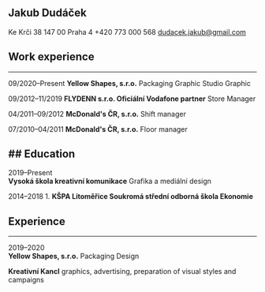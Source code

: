 ## Jakub Dudáček

Ke Krči 38
147 00 Praha 4
+420 773 000 568
dudacek.jakub@gmail.com

## Work experience
---

09/2020–Present
**Yellow Shapes, s.r.o.**
Packaging Graphic Studio
Graphic

09/2012–11/2019	
**FLYDENN s.r.o.
Oficiální Vodafone partner**
Store Manager

04/2011–09/2012	**McDonald's ČR, s.r.o.**
Shift manager

07/2010–04/2011	**McDonald's ČR, s.r.o.**
Floor manager

## Education
---

2019–Present	
**Vysoká škola kreativní komunikace**
Grafika a mediální design

2014–2018	1. **KŠPA Litoměřice
Soukromá střední odborná škola
Ekonomie**

## Experience
---

2019–2020	
**Yellow Shapes, s.r.o.**
Packaging Design

**Kreativní Kancl**
graphics, advertising, preparation of visual styles and campaigns

